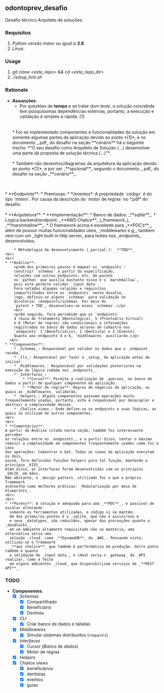 ## odontoprev_desafio
Desafio técnico Arquiteto de soluções.

### Requisitos
1. *Python versão maior ou igual a **3.8***.
2. *Linux*.

### Usage

1. *git clone <este_repo> && cd <este_repo_dir>*
2. *./setup_hml.sh*

### Rationale
* **Assunções**:
    * Por questões de **tempo** e se tratar dum *teste*, 
      a solução concebida tem pouquíssimas dependências 
      externas, portanto,  a execução e validação é 
      simples e rápida. [1]
    <br>
    <br>
    * Foi-se implementado componentes e funcionalidades 
      da solução em somente algumas partes da aplicação 
      devido ao ponto *[1]*, e no documento _.pdf_ do 
      desafio na seção **cenário** há o seguinte trecho: 
      *“O seu desafio como Arquiteto de Solução (...) 
      desenvolver uma parte da proposta de solução técnica (...)”*.
    <br>
    <br>
    * Também não desenhos/diagramas da arquitetura da aplicação
      devido ao ponto *[1]*, e por ser _**opcional**_ segundo o 
      documento _.pdf_ do desafio na seção _**cenário**_.
<br>
<br>
* **Endpoints**:
    * Premissas:
        * */eventos*: A propriedade `código` é do tipo `inteiro`. 
          Por causa da descrição do `motor de regras` no *.pdf* do desafio.
<br>
<br>
* **Arquitetura**:
    * **Implementação**:
        * Banco de dados: _**sqlite**_.
        * Lógica backend/endpoint: _**AWS Chalice**_ (_framework_),
          _**marshmallow**_.
            * O framework acima é excelente para _**POC’s**_, 
              além de possuir muitas funcionalidades úteis, 
              _middlewares e.g_, também vem com um _light built-in http server_ 
              para testes nos _endpoints_ desenvolvidos.
        
        * Métodologia de desenvolvimento (_parcial_): _**TDD**_
    <br>
    <br>
    * **Análise**:
        <p>Um dos primeiros passos é mapear os `endpoints`: 
        construir `schemas` a partir da especificação, 
        relações com outros endpoints, etc. Um pacote
        no `python` que auxilia bastante nisso é o `marshmallow`, 
        pois este permite validar `input data`. 
        Fora notadas algumas relações e requisitos 
        compartilhados entre os `endpoints` neste desafio, 
        logo, definiu-se alguns `schemas` para validação no 
        diretório: /endpoints/schemas. Por meio do 
        `pytest + TDD`, desenvolveu-se esses `schemas`.</p>
        <br>
        <p>Em seguida, fora percebido que os `endpoints` 
        4 (Guia de Tratamento Odontológico), 5 (Prontuário Virtual) 
        e 6 (Motor de regras) são condicionais a informações 
        registradas no banco de dados através de cadastro nos 
        `endpoints` 1 (Beneficiário), 2 (Dentista) e 3 (Evento). 
        Quanto aos endpoints 4 e 6, `middlewares` auxiliarão.</p>
      <br>
    * **Componentes**:
        * _Schemas_: Responsável por validar os dados que o _endpoint_ recebe.
        * _Cli_: Responsável por fazer o _setup_ da aplicação antes de iniciar.
        * _Middlewares_: Responsável por validações posteriores na execução da lógica codada nos _endpoints_.
        * _Interfaces_:
            * **Cursor**: Permite a realização de _queries_ no banco de dados a partir de qualquer componente da aplicação.
            * **Motor de regras**: Regras de negócios da aplicação, as quais as _middlewares_ validarão.
        * _Helpers_: Alguns componentes possuem operações muito frequentemente usadas, portanto, este é responsável por desacoplar e abstrair a complexidade dessas.
        * _Chalice views_: Onde define-se os endpoints e suas lógicas, as quais se utilizam de outros componentes.
    <br>
    <br>
    * **Comentários**:
    A partir da Análise citada nesta seção, também foi interessante perceber
    as relações entre os _endpoints_, e a partir disso, tentar o máximo
    reduzir a complexidade em componentes frequentemente usados como foi o caso
    das operações: Cadastrar e Get. Todas as views da aplicação executam os dois,
    assim, fora definidos funções helpers para tal função, mantendo o principio _KISS_.
    Além disso, as interfaces foram desenvolvidas com os principios _SOLID_ em mãos.
    Não obstante, o _design pattern_ utilizado foi o que o próprio framework
    aconselha como melhores práticas: _Modularização por meio de blueprints_.
    <br>
    <br>
    * **Poréns**: A solução é adequada para uma _**POC**_, e passível de escalar alterando
      somente as ferramentas utilizadas, o código si se mantém.
      Um dos primeiros pontos é o _sqlite_ que não é assincrono e
      e seus _datatypes_ são reduzidos, apesar das precauções quanto a _deadlocks_,
      em um ambiente altamente requisitado não se manteria, uma alternativa seria uma
      solução _cloud_ como _**DynamoDB**_ da _AWS_. Pensando nisto, utilizou-se o framework
      _**aws chalice**_ que também é performático em produção. Outro ponto também é quanto
      a validação de _input data_, o ideal seria o _gateway_ da _API_ realizar, como é feito
      em alguns ambientes _cloud_ que disponibilizam serviços de _**REST API**_.
    

### TODO

- **Componentes**:
    * [x] *Schemas*
        * [x] Compartilhado
        * [x] Beneficiário
        * [x] Dentista
  
    * [x] *CLI*
        * [x] Criar banco de dados e tabelas

    * [x] *Middlewares*
        * [x] Simular sistemas distribuídos (`requests`)
    
    * [x] *Interfaces*
        * [x] Cursor (*Banco de dados*)
        * [x] Motor de regras
    
    * [x] *Helpers*
    * [x] *Chalice views*
        * [x] beneficiários
        * [x] dentistas
        * [x] eventos
        * [x] guias